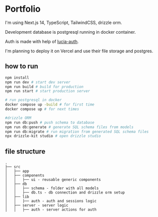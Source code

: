 # Portfolio

I'm using Next.js 14, TypeScript, TailwindCSS, drizzle orm.

Development database is postgresql running in docker container.

Auth is made with help of [lucia-auth](https://lucia-auth.com/sessions/cookies/nextjs).

I'm planning to deploy it on Vercel and use their file storage and postgres.

## how to run
```bash
npm install
npm run dev # start dev server
npm run build # build for production
npm run start # start production server

# run postgresql in docker
docker compose up -build # for first time
docker compose up # for next times

#drizzle ORM
npm run db:push # push schema to database
npm run db:generate # generate SQL schema files from models
npm run db:migrate # run migration from generated SQL schema files
npx drizzle-kit studio # open drizzle studio
```

## file structure
```
.
├── src
│   ├── app
│   ├── components
│   │   ├── ui - reusable generic components 
│   ├── db
│   │   ├── schema - folder with all models
│   │   ├── db.ts - db connection and drizzle orm setup
│   ├── lib
│   │   ├── auth - auth and sessions logic
│   ├── server - server logic
│   │   ├── auth - server actions for auth
```